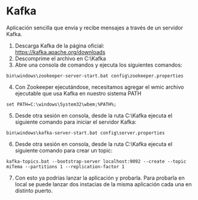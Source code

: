 # Kafka
Aplicación sencilla que envía y recibe mensajes a través de un servidor Kafka.

1. Descarga Kafka de la página oficial: https://kafka.apache.org/downloads
2. Descomprime el archivo en C:\Kafka
3. Abre una consola de comandos y ejecuta los siguientes comandos:
```
bin\windows\zookeeper-server-start.bat config\zookeeper.properties
```
4. Con Zookeeper ejecutándose, necesitamos agregar el wmic archivo ejecutable que usa Kafka en nuestro sistema PATH
```
set PATH=C:\windows\System32\wbem;%PATH%;
```
5. Desde otra sesión en consola, desde la ruta C:\Kafka ejecuta el siguiente comando para iniciar el servidor Kafka:
```
bin\windows\kafka-server-start.bat config\server.properties
```
6. Desde otra sesión en consola, desde la ruta C:\Kafka ejecuta el siguiente comando para crear un topic:
```
kafka-topics.bat --bootstrap-server localhost:9092 --create --topic miTema --partitions 1 --replication-factor 1
```
7. Con esto ya podrías lanzar la aplicación y probarla. Para probarla en local se puede lanzar dos instacias de la misma aplicación cada una en distinto puerto.